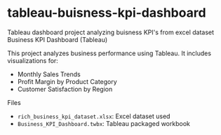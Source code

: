 # tableau-buisness-kpi-dashboard
Tableau dashboard project analyzing buisness KPI's from excel dataset 
Business KPI Dashboard (Tableau)

This project analyzes business performance using Tableau. It includes visualizations for:
- Monthly Sales Trends
- Profit Margin by Product Category
- Customer Satisfaction by Region

 Files
- `rich_business_kpi_dataset.xlsx`: Excel dataset used
- `Business_KPI_Dashboard.twbx`: Tableau packaged workbook
